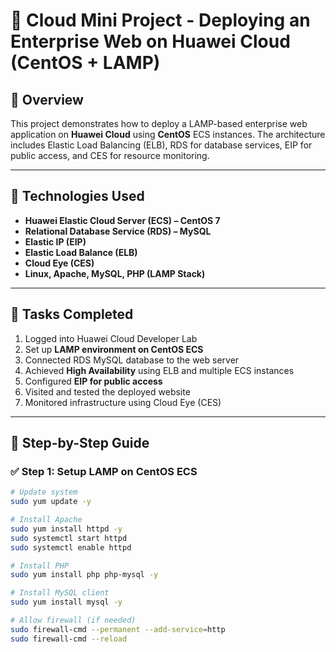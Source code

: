 # 🚀 Cloud Mini Project - Deploying an Enterprise Web on Huawei Cloud (CentOS + LAMP)

## 📌 Overview

This project demonstrates how to deploy a LAMP-based enterprise web application on **Huawei Cloud** using **CentOS** ECS instances. The architecture includes Elastic Load Balancing (ELB), RDS for database services, EIP for public access, and CES for resource monitoring.

---

## 🧰 Technologies Used

- **Huawei Elastic Cloud Server (ECS) – CentOS 7**
- **Relational Database Service (RDS) – MySQL**
- **Elastic IP (EIP)**
- **Elastic Load Balance (ELB)**
- **Cloud Eye (CES)**
- **Linux, Apache, MySQL, PHP (LAMP Stack)**

---

## 🎯 Tasks Completed

1. Logged into Huawei Cloud Developer Lab  
2. Set up **LAMP environment on CentOS ECS**  
3. Connected RDS MySQL database to the web server  
4. Achieved **High Availability** using ELB and multiple ECS instances  
5. Configured **EIP for public access**  
6. Visited and tested the deployed website  
7. Monitored infrastructure using Cloud Eye (CES)

---

## 🔧 Step-by-Step Guide

### ✅ Step 1: Setup LAMP on CentOS ECS

```bash
# Update system
sudo yum update -y

# Install Apache
sudo yum install httpd -y
sudo systemctl start httpd
sudo systemctl enable httpd

# Install PHP
sudo yum install php php-mysql -y

# Install MySQL client
sudo yum install mysql -y

# Allow firewall (if needed)
sudo firewall-cmd --permanent --add-service=http
sudo firewall-cmd --reload
